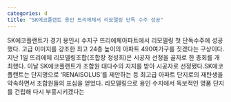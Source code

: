 ```yaml
---
categories: d
title: "SK에코플랜트 용인 뜨리에체서 리모델링 단독 수주 성공"
---
```

SK에코플랜트가 경기 용인시 수지구 뜨리에체아파트에서 리모델링 첫 단독수주에 성공했다. 고급 이미지를 강조한 최고 24층 높이의 아파트 490여가구를 짓겠다는 구상이다.지난 1일 뜨리에체 리모델링조합(조합장 정성희)은 시공자 선정을 골자로 한 총회를 개최했다. 이날 SK에코플랜트가 조합원 대다수의 지지를 받아 시공자로 선정됐다.SK에코플랜트는 단지명으로 ‘RENAISOLUS’를 제안하는 등 최고급 아파트 단지로의 재탄생을 약속하면서 조합원들의 표심을 얻었다. 리모델링으로 용인 수지에서 독보적인 명품 단지를 건립해 다시 부흥시키겠다는